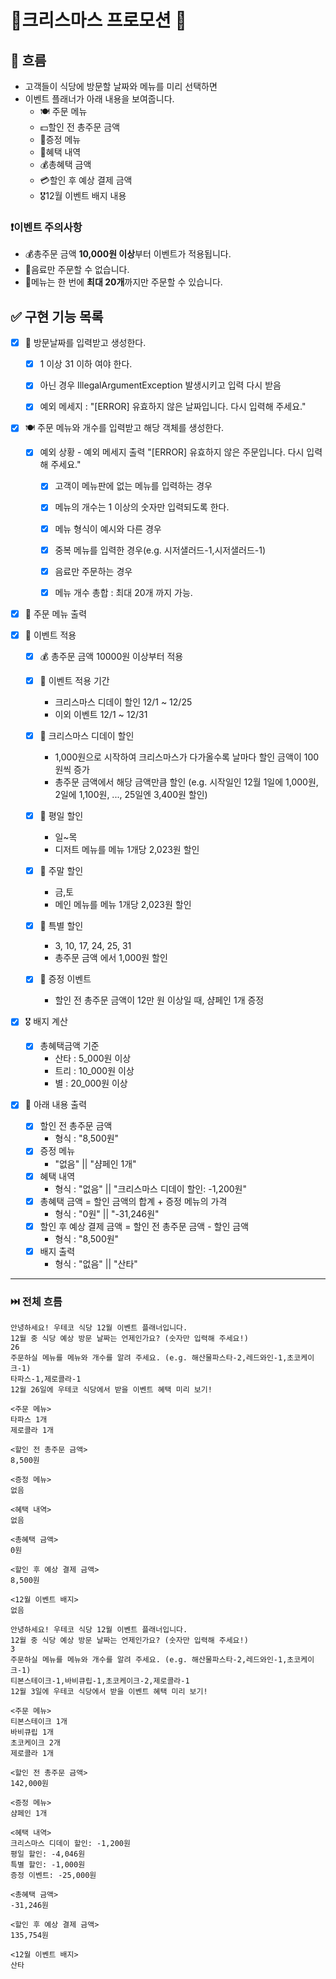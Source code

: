 # 🎄크리스마스 프로모션 🎄


## 🌊 흐름
- 고객들이 식당에 방문할 날짜와 메뉴를 미리 선택하면 
- 이벤트 플래너가 아래 내용을 보여줍니다. 
  - 🍽️ 주문 메뉴
  - 💵할인 전 총주문 금액
  - 🎁증정 메뉴
  - 🎉혜택 내역
  - 💰총혜택 금액
  - 💳할인 후 예상 결제 금액
  - 🎖️12월 이벤트 배지 내용


### ❗이벤트 주의사항
- 💰총주문 금액 **10,000원 이상**부터 이벤트가 적용됩니다.
- 🚫음료만 주문할 수 없습니다.
- 📝메뉴는 한 번에 **최대 20개**까지만 주문할 수 있습니다.


## ✅ 구현 기능 목록

- [X] 📅 방문날짜를 입력받고 생성한다.
  - [X] 1 이상 31 이하 여야 한다. 
  - [X] 아닌 경우 IllegalArgumentException 발생시키고 입력 다시 받음 
  - [X] 예외 메세지 : "[ERROR] 유효하지 않은 날짜입니다. 다시 입력해 주세요."


- [X] 🍽️ 주문 메뉴와 개수를 입력받고 해당 객체를 생성한다. 
  - [X] 예외 상황 - 예외 메세지 출력 "[ERROR] 유효하지 않은 주문입니다. 다시 입력해 주세요."
      - [X] 고객이 메뉴판에 없는 메뉴를 입력하는 경우
      - [X] 메뉴의 개수는 1 이상의 숫자만 입력되도록 한다.
      - [X] 메뉴 형식이 예시와 다른 경우
      - [X] 중복 메뉴를 입력한 경우(e.g. 시저샐러드-1,시저샐러드-1)
      - [X] 음료만 주문하는 경우
      - [X] 메뉴 개수 총합 : 최대 20개 까지 가능. 


- [X] 📝 주문 메뉴 출력


- [X] 🎁 이벤트 적용 
  - [X] 💰 총주문 금액 10000원 이상부터 적용
  
  - [X] 📆 이벤트 적용 기간 
    - 크리스마스 디데이 할인 12/1 ~ 12/25
    - 이외 이벤트 12/1 ~ 12/31
  
  - [X] 🎅 크리스마스 디데이 할인 
    - 1,000원으로 시작하여 크리스마스가 다가올수록 날마다 할인 금액이 100원씩 증가
    - 총주문 금액에서 해당 금액만큼 할인
      (e.g. 시작일인 12월 1일에 1,000원, 2일에 1,100원, ..., 25일엔 3,400원 할인)
  
  - [X] 🍰 평일 할인 
    - 일~목 
    - 디저트 메뉴를 메뉴 1개당 2,023원 할인
  
  - [X] 🍖 주말 할인 
    - 금,토 
    - 메인 메뉴를 메뉴 1개당 2,023원 할인
  
  - [X] 🎉 특별 할인 
    - 3, 10, 17, 24, 25, 31
    - 총주문 금액 에서 1,000원 할인
  
  - [X] 🎁 증정 이벤트 
    - 할인 전 총주문 금액이 12만 원 이상일 때, 샴페인 1개 증정


- [X] 🎖️ 배지 계산 
    - [X] 총혜택금액 기준
        - 산타 : 5_000원 이상
        - 트리 : 10_000원 이상
        - 별 : 20_000원 이상
      

- [X] 📃 아래 내용 출력
  - [X] 할인 전 총주문 금액
    - 형식 : "8,500원"
  - [X] 증정 메뉴
    - "없음" || "샴페인 1개"
  - [X] 혜택 내역
    - 형식 : "없음" || "크리스마스 디데이 할인: -1,200원"
  - [X] 총혜택 금액 = 할인 금액의 합계 + 증정 메뉴의 가격
    - 형식 : "0원" || "-31,246원"
  - [X] 할인 후 예상 결제 금액 = 할인 전 총주문 금액 - 할인 금액 
    - 형식 : "8,500원"
  - [X] 배지 출력
    - 형식 : "없음" || "산타"



---
### ⏭️ 전체 흐름
```
안녕하세요! 우테코 식당 12월 이벤트 플래너입니다.
12월 중 식당 예상 방문 날짜는 언제인가요? (숫자만 입력해 주세요!)
26
주문하실 메뉴를 메뉴와 개수를 알려 주세요. (e.g. 해산물파스타-2,레드와인-1,초코케이크-1)
타파스-1,제로콜라-1
12월 26일에 우테코 식당에서 받을 이벤트 혜택 미리 보기!

<주문 메뉴>
타파스 1개
제로콜라 1개

<할인 전 총주문 금액>
8,500원

<증정 메뉴>
없음

<혜택 내역>
없음

<총혜택 금액>
0원

<할인 후 예상 결제 금액>
8,500원

<12월 이벤트 배지>
없음
```

```
안녕하세요! 우테코 식당 12월 이벤트 플래너입니다.
12월 중 식당 예상 방문 날짜는 언제인가요? (숫자만 입력해 주세요!)
3
주문하실 메뉴를 메뉴와 개수를 알려 주세요. (e.g. 해산물파스타-2,레드와인-1,초코케이크-1)
티본스테이크-1,바비큐립-1,초코케이크-2,제로콜라-1
12월 3일에 우테코 식당에서 받을 이벤트 혜택 미리 보기!
 
<주문 메뉴>
티본스테이크 1개
바비큐립 1개
초코케이크 2개
제로콜라 1개
 
<할인 전 총주문 금액>
142,000원
 
<증정 메뉴>
샴페인 1개
 
<혜택 내역>
크리스마스 디데이 할인: -1,200원
평일 할인: -4,046원
특별 할인: -1,000원
증정 이벤트: -25,000원
 
<총혜택 금액>
-31,246원
 
<할인 후 예상 결제 금액>
135,754원
 
<12월 이벤트 배지>
산타
```
